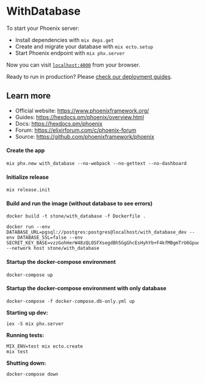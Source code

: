 # WithDatabase

To start your Phoenix server:

  * Install dependencies with `mix deps.get`
  * Create and migrate your database with `mix ecto.setup`
  * Start Phoenix endpoint with `mix phx.server`

Now you can visit [`localhost:4000`](http://localhost:4000) from your browser.

Ready to run in production? Please [check our deployment guides](https://hexdocs.pm/phoenix/deployment.html).

## Learn more

  * Official website: https://www.phoenixframework.org/
  * Guides: https://hexdocs.pm/phoenix/overview.html
  * Docs: https://hexdocs.pm/phoenix
  * Forum: https://elixirforum.com/c/phoenix-forum
  * Source: https://github.com/phoenixframework/phoenix

#### Create the app

```
mix phx.new with_database --no-webpack --no-gettext --no-dashboard
```

#### Initialize release

```
mix release.init
```

#### Build and run the image (without database to see errors)

```
docker build -t stone/with_database -f Dockerfile .

docker run --env DATABASE_URL=pgsql://postgres:postgres@localhost/with_database_dev --env DATABASE_SSL=false --env SECRET_KEY_BASE=vzzGohHerW48zQLOSFXsegdBh5GgGhcEsHyhYb+F4kfMBgmTrU6Gpud30k+7fRTb --network host stone/with_database
```

#### Startup the docker-compose environment

```
docker-compose up
```

#### Startup the docker-compose environment with only database

```
docker-compose -f docker-compose.db-only.yml up
```

**Starting up dev:**
```
iex -S mix phx.server
```

**Running tests:**
```
MIX_ENV=test mix ecto.create
mix test
```

**Shutting down:**
```
docker-compose down
```